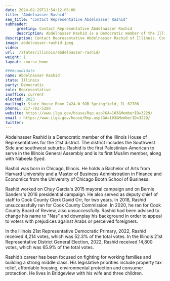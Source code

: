 ```yaml
---
date: 2024-02-29T11:54:12-05:00
title: "Abdelnasser Rashid"
seo_title: "contact Representative Abdelnasser Rashid"
subheader:
     greeting: Contact Representative Abdelnasser Rashid
     description: Abdelnasser Rashid is a Democratic member of the Illinois House of Representatives for the 21st district. The district includes the Southwest Side and southwest suburbs. Rashid is the first Palestinian-American to serve in the Illinois General Assembly and is its first Muslim member, along with Nabeela Syed.
description: Contact Representative Abdelnasser Rashid of Illinois. Contact information for Abdelnasser Rashid includes email address, phone number, and mailing address.
image: abdelnasser-rashid.jpeg
video:
url:  /states/illinois/abdelnasser-rashid/
weight: 1
layout: course_home

####candidate
name: Abdelnasser Rashid
state: Illinois
party: Democratic
role: Representative
inoffice: current
elected: 2023
mailing1: State House Room 242A-W SOB Springfield, IL 62706
phone1: 217-782-5280
website: https://www.ilga.gov/house/Rep.asp?GA=103&MemberID=3229/
email : https://www.ilga.gov/house/Rep.asp?GA=103&MemberID=3229/
twitter:
---
```


Abdelnasser Rashid is a Democratic member of the Illinois House of Representatives for the 21st district. The district includes the Southwest Side and southwest suburbs. Rashid is the first Palestinian-American to serve in the Illinois General Assembly and is its first Muslim member, along with Nabeela Syed.

Rashid was born in Chicago, Illinois. He holds a Bachelor of Arts from Harvard University and a Master of Business Administration in Finance and Economics from the University of Chicago Booth School of Business.

Rashid worked on Chuy García's 2015 mayoral campaign and on Bernie Sanders's 2016 presidential campaign. He also served as deputy chief of staff to Cook County Clerk David Orr, for two years. In 2018, Rashid unsuccessfully ran for Cook County Commission. In 2020, he ran for Cook County Board of Review, also unsuccessfully. Rashid had been advised to change his name to "Nas" and downplay his background in order to appeal to voters with prejudices against Arabs or perceived foreigners.

In the Illinois 21st Representative Democratic Primary, 2022, Rashid received 4,214 votes, which was 52.3% of the total votes. In the Illinois 21st Representative District General Election, 2022, Rashid received 14,800 votes, which was 65.9% of the total votes.

Rashid’s career has been focused on fighting for working families and building a strong middle class. His legislative priorities include property tax relief, affordable housing, environmental protection and consumer protection. He lives in Bridgeview with his wife and three children.

